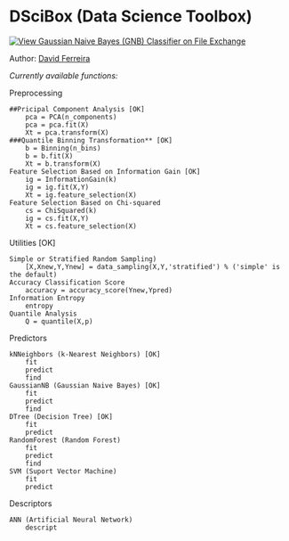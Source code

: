 # DSciBox (Data Science Toolbox)

[![View Gaussian Naive Bayes (GNB) Classifier on File Exchange](https://www.mathworks.com/matlabcentral/images/matlab-file-exchange.svg)](https://www.mathworks.com/matlabcentral/fileexchange/76355-gaussian-naive-bayes-gnb-classifier)

Author: [David Ferreira](http://lattes.cnpq.br/3863655668683045)

*Currently available functions:*

Preprocessing
        
    ##Pricipal Component Analysis [OK]
        pca = PCA(n_components)
        pca = pca.fit(X)
        Xt = pca.transform(X)
    ###Quantile Binning Transformation** [OK]
        b = Binning(n_bins)
        b = b.fit(X)
        Xt = b.transform(X)
    Feature Selection Based on Information Gain [OK]
        ig = InformationGain(k)
        ig = ig.fit(X,Y)
        Xt = ig.feature_selection(X)
    Feature Selection Based on Chi-squared
        cs = ChiSquared(k)
        ig = cs.fit(X,Y)
        Xt = cs.feature_selection(X)

Utilities [OK]

    Simple or Stratified Random Sampling)
        [X,Xnew,Y,Ynew] = data_sampling(X,Y,'stratified') % ('simple' is the default)
    Accuracy Classification Score
        accuracy = accuracy_score(Ynew,Ypred)
    Information Entropy
        entropy
    Quantile Analysis
        Q = quantile(X,p)
        
Predictors

    kNNeighbors (k-Nearest Neighbors) [OK]
        fit
        predict
        find
    GaussianNB (Gaussian Naive Bayes) [OK]
        fit
        predict
        find
    DTree (Decision Tree) [OK]
        fit
        predict
    RandomForest (Random Forest)
        fit
        predict
        find
    SVM (Suport Vector Machine)
        fit
        predict

Descriptors

    ANN (Artificial Neural Network)
        descript
